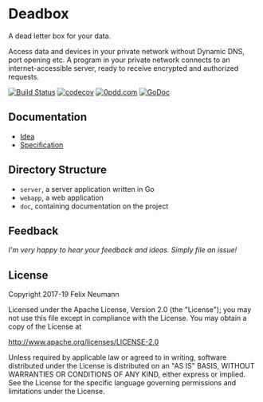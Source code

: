 # Deadbox

A dead letter box for your data.

Access data and devices in your private network without Dynamic DNS, port opening etc.
A program in your private network connects to an internet-accessible server, ready to receive encrypted and authorized requests.

[![Build Status](https://travis-ci.org/fxnn/deadbox.svg?branch=master)](https://travis-ci.org/fxnn/deadbox)
[![codecov](https://codecov.io/gh/fxnn/deadbox/branch/master/graph/badge.svg)](https://codecov.io/gh/fxnn/deadbox)
[![0pdd.com](http://www.0pdd.com/svg?name=fxnn/deadbox)](http://www.0pdd.com/p?name=fxnn/deadbox)
[![GoDoc](https://godoc.org/github.com/fxnn/deadbox?status.svg)](https://godoc.org/github.com/fxnn/deadbox)

## Documentation

* [Idea](doc/idea.md)
* [Specification](doc/specification.md)

## Directory Structure

* `server`, a server application written in Go
* `webapp`, a web application
* `doc`, containing documentation on the project

## Feedback

*I'm very happy to hear your feedback and ideas. Simply file an issue!*

## License

Copyright 2017-19 Felix Neumann

Licensed under the Apache License, Version 2.0 (the "License");
you may not use this file except in compliance with the License.
You may obtain a copy of the License at

http://www.apache.org/licenses/LICENSE-2.0

Unless required by applicable law or agreed to in writing, software
distributed under the License is distributed on an "AS IS" BASIS,
WITHOUT WARRANTIES OR CONDITIONS OF ANY KIND, either express or implied.
See the License for the specific language governing permissions and
limitations under the License.